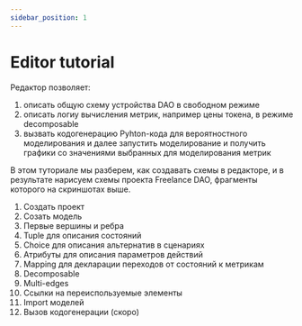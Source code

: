 ```yaml
---
sidebar_position: 1
---
```

# Editor tutorial

Редактор позволяет:
1. описать общую схему устройства DAO в свободном режиме
2. описать логиу вычисления метрик, например цены токена, в режиме decomposable
3. вызвать кодогенерацию Pyhton-кода для вероятностного моделирования и далее запустить моделирование и получить графики со значениями выбранных для моделирования метрик

В этом туториале мы разберем, как создавать схемы в редакторе, и в результате нарисуем схемы проекта Freelance DAO, фрагменты которого на скриншотах выше.

1. Создать проект
2. Созать модель
3. Первые вершины и ребра
4. Tuple для описания состояний
5. Choice для описания альтернатив в сценариях
6. Атрибуты для описания параметров действий
7. Mapping для декларации переходов от состояний к метрикам
8. Decomposable
9. Multi-edges
10. Ссылки на переиспользуемые элементы
11. Import моделей
12. Вызов кодогенерации (скоро)